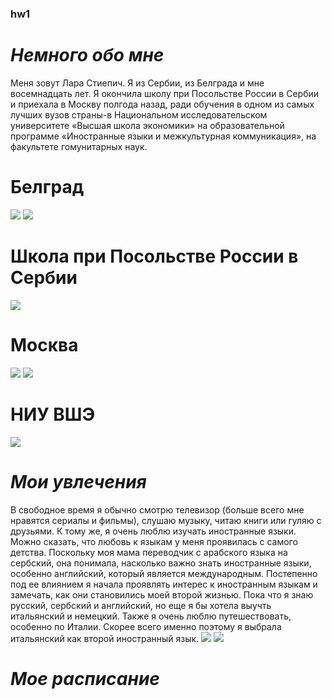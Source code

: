### hw1 ###
# *Немного обо мне* #
Меня зовут Лара Cтиепич. Я из Сербии, из Белграда и мне восемнадцать лет. Я окончила школу при Посольстве России в Сербии и приехала в Москву полгода назад, ради обучения в одном из самых лучших вузов страны-в Национальном исследовательском университете «Высшая школа экономики» на образовательной программе «Иностранные языки и межкультурная коммуникация», на факультете гомунитарных наук. 
# Белград #
![](https://lonelyplanetwp.imgix.net/2017/09/Belgrade-Knez-Mihailova-street-af958c3aa30c.jpg?crop=entropy&fit=crop&h=421&sharp=10&vib=20&w=748) ![](http://nomadcapitalist.com/wp-content/uploads/2017/08/Belgrade-Featured.jpg)
# Школа при Посольстве России в Сербии #
![](http://www.shkolaserb.ru/kontent/stranicy/shkola/shkola2015.jpg) 
# Москва #
![](https://www.delfin-tour.ru/ai/html/92/images/0/12.jpg) ![](https://assets1.bmstatic.com/assets/bookshelves-covers/ff/46/37f5074e6b828c369f0533859ff59a28-iK2n0dDd-ipad.jpg)
# НИУ ВШЭ #
![](https://moscow.hse.ru/data/2017/07/03/1171253097/20170614_1034-Pano.jpg) 
# *Мои увлечения* #
В свободное время я обычно смотрю телевизор (больше всего мне нравятся сериалы и фильмы), слушаю музыку, читаю книги или гуляю с друзьями. К тому же, я очень люблю изучать иностранные языки. Можно сказать, что любовь к языкам у меня проявилась с самого детства. Поскольку моя мама переводчик с арабского языка на сербский, она понимала, насколько важно знать иностранные языки, особенно английский, который является международным. Постепенно под ее влиянием я начала проявлять интерес к иностранным языкам и замечать, как они становились моей второй жизнью. Пока что я знаю русский, сербский и английский, но еще я бы хотела выучть итальянский и немецкий. Также я очень люблю путешествовать, особенно по Италии. Скорее всего именно поэтому я выбрала итальянский как второй иностранный язык.
![](http://humanities.exeter.ac.uk/media/universityofexeter/collegeofhumanities/foreign_language_centre_930.jpg) ![](https://www2.naz.edu/files/2613/9152/9631/Modern-Foreign-Languages.jpg) 
# *Мое расписание* #

